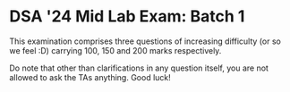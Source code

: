 # DSA '24 Mid Lab Exam: Batch 1

This examination comprises three questions of increasing difficulty (or so we feel :D) carrying 100, 150 and 200 marks respectively.

Do note that other than clarifications in any question itself, you are not allowed to ask the TAs anything. Good luck!